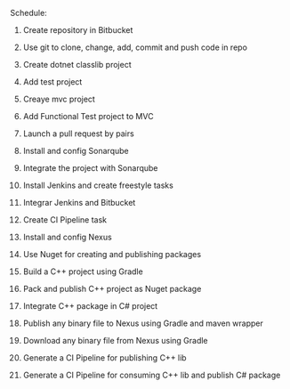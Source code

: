 Schedule:

1. Create repository in Bitbucket
2. Use git to clone, change, add, commit and push code in repo
3. Create dotnet classlib project
4. Add test project
5. Creaye mvc project
6. Add Functional Test project to MVC

7. Launch a pull request by pairs
8. Install and config Sonarqube
9. Integrate the project with Sonarqube

9. Install Jenkins and create freestyle tasks
10. Integrar Jenkins and Bitbucket
11. Create CI Pipeline task

11. Install and config Nexus
10. Use Nuget for creating and publishing packages

12. Build a C++ project using Gradle
13. Pack and publish C++ project as Nuget package
14. Integrate C++ package in C# project

15. Publish any binary file to Nexus using Gradle and maven wrapper
16. Download any binary file from Nexus using Gradle

17. Generate a CI Pipeline for publishing C++ lib 
18. Generate a CI Pipeline for consuming C++ lib and publish C# package
